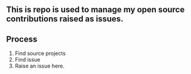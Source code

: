 
## This is repo is used to manage my open source contributions raised as issues.

## Process
1. Find source projects
1. Find issue
1. Raise an issue here.

